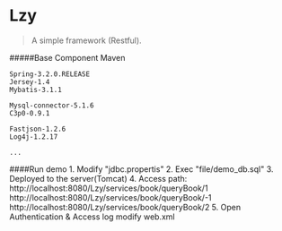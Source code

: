 

# Lzy
> A simple framework (Restful).


#####Base Component
	Maven

	Spring-3.2.0.RELEASE
	Jersey-1.4
	Mybatis-3.1.1
	
	Mysql-connector-5.1.6
	C3p0-0.9.1
	
	Fastjson-1.2.6
	Log4j-1.2.17
	
	...


####Run demo
	1. Modify "jdbc.propertis"
	2. Exec "file/demo_db.sql"
	3. Deployed to the server(Tomcat)
	4. Access path:
			http://localhost:8080/Lzy/services/book/queryBook/1
			http://localhost:8080/Lzy/services/book/queryBook/-1
			http://localhost:8080/Lzy/services/book/queryBook/2
	5. Open Authentication & Access log
			modify web.xml 


